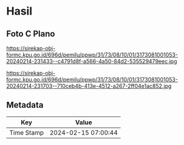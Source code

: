 # Hasil

## Foto C Plano

https://sirekap-obj-formc.kpu.go.id/696d/pemilu/ppwp/31/73/08/10/01/3173081001053-20240214-231433--c4791d8f-a566-4a50-84d2-535529479eec.jpg

https://sirekap-obj-formc.kpu.go.id/696d/pemilu/ppwp/31/73/08/10/01/3173081001053-20240214-231703--710ceb4b-413e-4512-a267-2ff04e1ac852.jpg


## Metadata

| Key        | Value               |
| ---------- | ------------------- |
| Time Stamp | 2024-02-15 07:00:44 |



